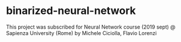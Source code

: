 # binarized-neural-network
This project was subscribed for Neural Network course (2019 sept) @ Sapienza University (Rome) by Michele Ciciolla, Flavio Lorenzi